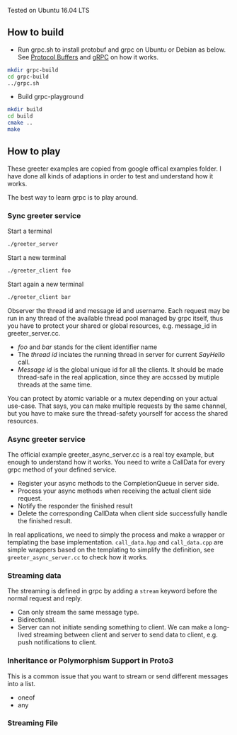 Tested on Ubuntu 16.04 LTS

## How to build

* Run grpc.sh to install protobuf and grpc on Ubuntu or Debian as below. See [Protocol Buffers](https://github.com/google/protobuf/blob/master/src/README.md) and [gRPC](https://github.com/grpc/grpc/blob/master/INSTALL.md) on how it works. 

```bash
mkdir grpc-build
cd grpc-build
../grpc.sh
```

* Build grpc-playground

```bash
mkdir build
cd build
cmake ..
make
```

## How to play

These greeter examples are copied from google offical examples folder. 
I have done all kinds of adaptions in order to test and understand how
it works. 

The best way to learn grpc is to play around.    

### Sync greeter service

Start a terminal
```bash
./greeter_server
```

Start a new terminal
```bash
./greeter_client foo
```

Start again a new terminal
```bash
./greeter_client bar
```

Observer the thread id and message id and username. Each request may be run in any thread of the available thread 
pool managed by grpc itself, thus you have to protect your shared or global resources, e.g. message_id in 
greeter_server.cc.

- *foo* and *bar* stands for the client identifier name
- The *thread id* inciates the running thread in server for current *SayHello* call.
- *Message id* is the global unique id for all the clients. It should be made thread-safe in the real application, 
since they are accssed by mutiple threads at the same time. 

You can protect by atomic variable or a mutex depending on your actual use-case. That says, you can make multiple 
requests by the same channel, but you have to make sure the thread-safety yourself for access the shared resources.


### Async greeter service

The official example greeter_async_server.cc is a real toy example, but enough to understand how it works. You need 
to write a CallData for every grpc method of your defined service. 

- Register your async methods to the CompletionQueue in server side.
- Process your async methods when receiving the actual client side request.
- Notify the responder the finished result 
- Delete the corresponding CallData when client side successfully handle the finished result.

In real applications, we need to simply the process and make a wrapper or templating the base implementation.
`call_data.hpp` and `call_data.cpp` are simple wrappers based on the templating to simplify the definition, see 
`greeter_async_server.cc` to check how it works. 

### Streaming data

The streaming is defined in grpc by adding a `stream` keyword before the normal request and reply. 

- Can only stream the same message type.
- Bidirectional.
- Server can not initiate sending something to client. We can make a long-lived streaming between client and server 
to send data to client, e.g. push notifications to client.

### Inheritance or Polymorphism Support in Proto3

This is a common issue that you want to stream or send different messages into a list.
 
- oneof 
- any

### Streaming File   
